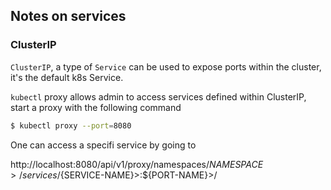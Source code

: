 ## Notes on services

### ClusterIP

`ClusterIP`, a type of `Service` can be used to expose ports within the cluster, it's the default k8s Service.

`kubectl` proxy allows admin to access services defined within ClusterIP, start a proxy with the following command

```sh
$ kubectl proxy --port=8080
```

One can access a specifi service by going to

http://localhost:8080/api/v1/proxy/namespaces/${NAMESPACE}>/services/${SERVICE-NAME}>:${PORT-NAME}>/


